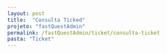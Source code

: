 ```yaml
---
layout: post
title:  "Consulta Ticked"
projeto: "fastQuestAdmin"
permalink: /fastQuestAdmin/ticket/consulta-ticket
pasta: "Ticket"
---
```

